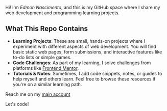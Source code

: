 Hi! I'm *Edmon Nascimento*, and this is my GitHub space where I share my web development and programming learning projects.  

## What This Repo Contains

- **Learning Projects**: These are small, hands-on projects where I experiment with different aspects of web development. You will find basic static web pages, form submissions, and interactive features like to-do lists or simple games.
- **Code Challenges**: As part of my learning, I solve challenges from platforms like [Frontend Mentor](https://www.frontendmentor.io/).
- **Tutorials & Notes**: Sometimes, I add code snippets, notes, or guides to help myself and others learn. Feel free to browse these resources if you're on a similar learning path.

Reach me on my [main account](https://github.com/Edmon-Nascimento)

Let's code! 

<!---
Eddiens7/Eddiens7 is a ✨ special ✨ repository because its `README.md` (this file) appears on your GitHub profile.
You can click the Preview link to take a look at your changes.
--->

